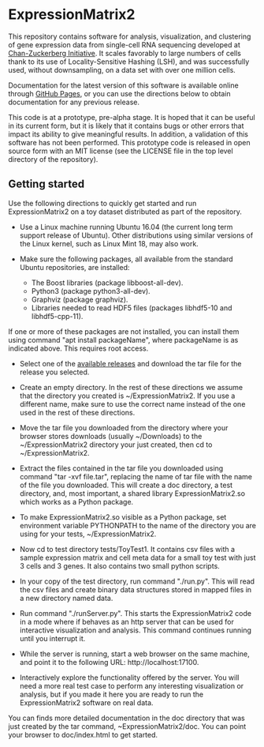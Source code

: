 # ExpressionMatrix2

This repository contains software for analysis, visualization, and clustering of gene expression data from single-cell RNA sequencing developed at [Chan-Zuckerberg Initiative](https://chanzuckerberg.com).
It scales favorably to large numbers of cells thank to its use of Locality-Sensitive Hashing (LSH), and was successfully used, without downsampling, on a data set with over one million cells.

Documentation for the latest version of this software is available online through [GitHub Pages](https://chanzuckerberg.github.io/ExpressionMatrix2/doc/index.html), or you can use the directions below to obtain documentation for any previous release.  

This code is at a prototype, pre-alpha stage. It is hoped that it can be useful in its current form, but it is likely that it contains bugs or other errors that impact its ability to give meaningful results. In addition, a validation of this software has not been performed. This prototype code is released in open source form with an MIT license (see the LICENSE file in the top level directory of the repository). 

## Getting started

Use the following directions to quickly get started and run ExpressionMatrix2 on a toy dataset distributed as part of the repository.

- Use a Linux machine running Ubuntu 16.04 (the current long term support release of Ubuntu). Other distributions using similar versions of the Linux kernel, such as Linux Mint 18, may also work.

- Make sure the following packages, all available from the standard Ubuntu repositories, are installed:
    * The Boost libraries (package libboost-all-dev).
    * Python3 (package python3-all-dev).
    * Graphviz (package graphviz). 
    * Libraries needed to read HDF5 files (packages libhdf5-10 and libhdf5-cpp-11).

If one or more of these packages are not installed, you can install them using command "apt install packageName", where packageName is as indicated above. This requires root access.

- Select one of the [available releases](https://github.com/chanzuckerberg/ExpressionMatrix2/releases) and download the tar file for the release you selected. 

- Create an empty directory. In the rest of these directions we assume that the directory you created is ~/ExpressionMatrix2. If you use a different name, make sure to use the correct name instead of the one used in the rest of these directions.

- Move the tar file you downloaded from the directory where your browser stores downloads (usually ~/Downloads) to the ~/ExpressionMatrix2 directory your just created, then cd to ~/ExpressionMatrix2.

- Extract the files contained in the tar file you downloaded using command "tar -xvf file.tar", replacing the name of tar file
with the name of the file you downloaded. This will create a doc directory, a test directory, and, most important, a shared library ExpressionMatrix2.so which works as a Python package.

- To make ExpressionMatrix2.so visible as a Python package, set environment variable PYTHONPATH to the name of the directory you are using for your tests, ~/ExpressionMatrix2. 

- Now cd to test directory tests/ToyTest1. It contains csv files with a sample expression matrix and cell meta data for a small toy test with just 3 cells and 3 genes. It also contains two small python scripts. 

- In your copy of the test directory, run command "./run.py". This will read the csv files and create binary data structures stored in mapped files in a new directory named data.

- Run command "./runServer.py". This starts the ExpressionMatrix2 code in a mode where if behaves as an http server that can be used for interactive visualization and analysis. This command continues running until you interrupt it.

- While the server is running, start a web browser on the same machine, and point it to the following URL: http://localhost:17100.

- Interactively explore the functionality offered by the server. You will need a more real test case to perform any interesting visualization or analysis, but if you made it here you are ready to run the ExpressionMatrix2 software on real data. 

You can finds more detailed documentation in the doc directory that was just created by the tar command, ~ExpressionMatrix2/doc. You can point your browser to doc/index.html to get started.

